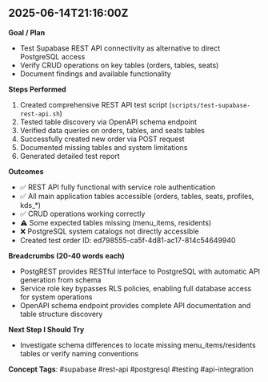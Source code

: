 ## 2025-06-14T21:16:00Z

**Goal / Plan**  
- Test Supabase REST API connectivity as alternative to direct PostgreSQL access
- Verify CRUD operations on key tables (orders, tables, seats)
- Document findings and available functionality

**Steps Performed**  
1. Created comprehensive REST API test script (`scripts/test-supabase-rest-api.sh`)
2. Tested table discovery via OpenAPI schema endpoint
3. Verified data queries on orders, tables, and seats tables
4. Successfully created new order via POST request  
5. Documented missing tables and system limitations
6. Generated detailed test report

**Outcomes**  
- ✅ REST API fully functional with service role authentication
- ✅ All main application tables accessible (orders, tables, seats, profiles, kds_*)
- ✅ CRUD operations working correctly
- ⚠️ Some expected tables missing (menu_items, residents)
- ❌ PostgreSQL system catalogs not directly accessible
- Created test order ID: ed798555-ca5f-4d81-ac17-814c54649940

**Breadcrumbs (20-40 words each)**  
- PostgREST provides RESTful interface to PostgreSQL with automatic API generation from schema
- Service role key bypasses RLS policies, enabling full database access for system operations
- OpenAPI schema endpoint provides complete API documentation and table structure discovery

**Next Step I Should Try**  
- Investigate schema differences to locate missing menu_items/residents tables or verify naming conventions

**Concept Tags**: #supabase #rest-api #postgresql #testing #api-integration